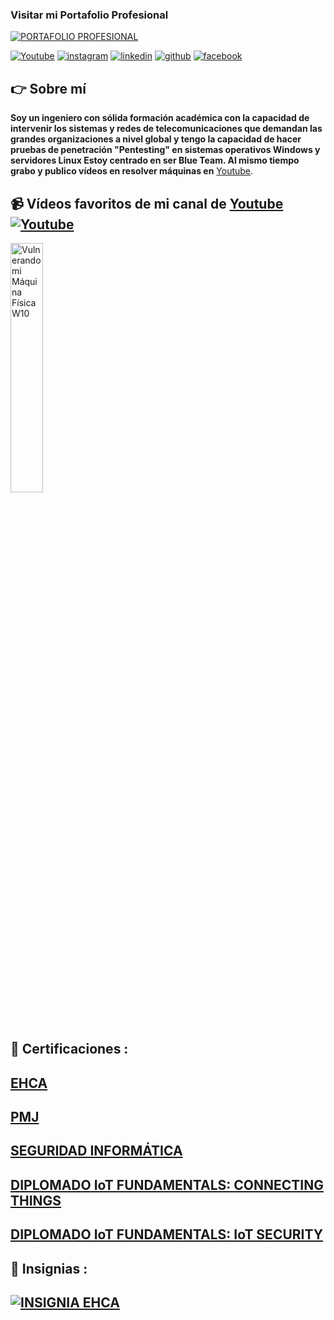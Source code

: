 ### Visitar mi Portafolio Profesional

[![PORTAFOLIO PROFESIONAL](https://i.ibb.co/YWQmzD1/Portafolio-Git-Hub.jpg "PORTAFOLIO PROFESIONAL")](https://www.canva.com/design/DAFz7fGbc90/WU7TDvquz5kl7s4BIiJMog/view?utm_content=DAFz7fGbc90&utm_campaign=designshare&utm_medium=link&utm_source=editor)


[![Youtube](https://img.shields.io/static/v1?label=&message=youtube&color=FF0000&logo=youtube&logoColor=white&style=for-the-badge)](https://www.youtube.com/channel/UCe_bOHY9exo_enRp8_amdOA)
[![instagram](https://img.shields.io/static/v1?label=&message=instagram&color=5B51D8&logo=instagram&logoColor=white&style=for-the-badge)](https://www.instagram.com/cmonza/)
[![linkedin](https://img.shields.io/static/v1?label=&message=linkedin&color=0e76a8&logo=linkedin&logoColor=white&style=for-the-badge)](https://www.linkedin.com/in/carlmonsalve/)
[![github](https://img.shields.io/static/v1?label=&message=github&color=171515&logo=github&logoColor=white&style=for-the-badge)](https://github.com/HackWithCAM)
[![facebook](https://img.shields.io/badge/Facebook-blue?style=for-the-badge&labelColor=black&logo=facebook)](https://www.facebook.com/carlosandres.monsalvenaranjo)



## 👉 Sobre mí
**Soy un ingeniero con sólida formación académica con la capacidad de intervenir los sistemas y redes de telecomunicaciones que demandan las grandes organizaciones a nivel global y tengo la capacidad de hacer pruebas de penetración "Pentesting" en sistemas operativos Windows y servidores Linux Estoy centrado en ser Blue Team. Al mismo tiempo grabo y publico vídeos en resolver máquinas en** [Youtube](https://www.youtube.com/channel/UCe_bOHY9exo_enRp8_amdOA).


## 📹 Vídeos favoritos de mi canal de [Youtube](https://www.youtube.com/channel/UCe_bOHY9exo_enRp8_amdOA) [![Youtube](https://i.ibb.co/0DC2pLM/5-removebg-preview.png)](https://www.youtube.com/channel/UCe_bOHY9exo_enRp8_amdOA)

<a href='https://youtu.be/FoozjX6WyYE' title="Vulnerando mi Máquina Física W10 - ver en Youtube" target="_blank">
  <img width='32%'  src='https://i.ibb.co/mFXJrQ3/294.png' alt='Vulnerando mi Máquina Física W10' />
</a>


## 📝 Certificaciones :
## [EHCA](https://media.licdn.com/dms/image/D4D22AQF7fP0IN_hqJw/feedshare-shrink_800/0/1699412935854?e=1703116800&v=beta&t=byigpmudoTIvFp4h_blN3wji4y6UikiC8WzmzIsmgZ8)
## [PMJ](https://app.kajabi.com/certificates/737e47a6)
## [SEGURIDAD INFORMÁTICA](https://i.ibb.co/dK92QRG/Certificado-Internacional-en-Ciberseguridad.png)
## [DIPLOMADO IoT FUNDAMENTALS: CONNECTING THINGS](https://i.ibb.co/XJQWLRS/CARLOS-ANDR-SMONSALVE-NARANJO-Io-T-Fundamentals-certificate-page-0001.jpg)
## [DIPLOMADO IoT FUNDAMENTALS: IoT SECURITY](https://i.ibb.co/SRgXs5Y/CARLOS-ANDR-SMONSALVE-NARANJO-Io-T-Security-BOS-certificate-page-0001.jpg)


## 📝 Insignias :
## [![INSIGNIA EHCA](https://i.ibb.co/Xs3s6px/Cert-Join-Certifications-LLC-Ethical-Hacking-Certified-Associate-EHCA-2023-11-19.png)](https://i.ibb.co/Xs3s6px/Cert-Join-Certifications-LLC-Ethical-Hacking-Certified-Associate-EHCA-2023-11-19.png)
